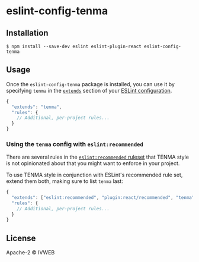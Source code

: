 # eslint-config-tenma


## Installation

```
$ npm install --save-dev eslint eslint-plugin-react eslint-config-tenma
```

## Usage

Once the `eslint-config-tenma` package is installed, you can use it by specifying `tenma` in the [`extends`](http://eslint.org/docs/user-guide/configuring#extending-configuration-files) section of your [ESLint configuration](http://eslint.org/docs/user-guide/configuring).

```js
{
  "extends": "tenma",
  "rules": {
    // Additional, per-project rules...
  }
}
```

### Using the `tenma` config with `eslint:recommended`

There are several rules in the [`eslint:recommended` ruleset](http://eslint.org/docs/rules/) that TENMA style is not opinionated about that you might want to enforce in your project.

To use TENMA style in conjunction with ESLint's recommended rule set, extend them both, making sure to list `tenma` last:

```js
{
  "extends": ["eslint:recommended", "plugin:react/recommended", "tenma"],
  "rules": {
    // Additional, per-project rules...
  }
}
```

## License

Apache-2 © IVWEB
